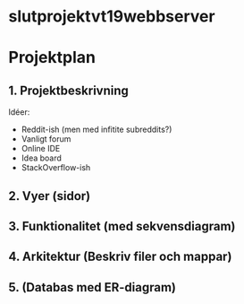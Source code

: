 # slutprojektvt19webbserver

# Projektplan

## 1. Projektbeskrivning
Idéer:
- Reddit-ish (men med infitite subreddits?)
- Vanligt forum
- Online IDE
- Idea board
- StackOverflow-ish

## 2. Vyer (sidor)
## 3. Funktionalitet (med sekvensdiagram)
## 4. Arkitektur (Beskriv filer och mappar)
## 5. (Databas med ER-diagram)
